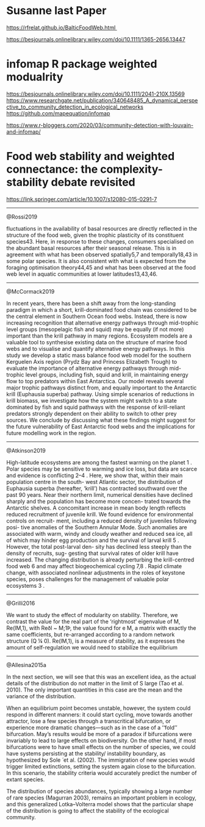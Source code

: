 # Susanne last Paper

https://rfrelat.github.io/BalticFoodWeb.html 

https://besjournals.onlinelibrary.wiley.com/doi/10.1111/1365-2656.13447

# infomap R package weighted modualrity

https://besjournals.onlinelibrary.wiley.com/doi/10.1111/2041-210X.13569
https://www.researchgate.net/publication/340648485_A_dynamical_perspective_to_community_detection_in_ecological_networks
https://github.com/mapequation/infomap

https://www.r-bloggers.com/2020/03/community-detection-with-louvain-and-infomap/


# Food web stability and weighted connectance: the complexity-stability debate revisited

https://link.springer.com/article/10.1007/s12080-015-0291-7


------------
@Rossi2019

fluctuations in the availability of basal resources are directly reflected in the structure of the food web, given the trophic plasticity of its constituent species43. Here, in response to these changes, consumers specialised on the abundant basal resources after their seasonal release. This is in agreement with what has been observed spatially5,7 and temporally18,43 in some polar species. It is also consistent with what is expected from the foraging optimisation theory44,45 and what has been observed at the food web level in aquatic communities at lower latitudes13,43,46.


------------
@McCormack2019

In recent years, there has been a shift away from the long-standing paradigm in which a short, krill-dominated food chain was considered to be the central element in Southern Ocean food webs. Instead, there is now increasing recognition that alternative energy pathways through mid-trophic level groups (mesopelagic fish and squid) may be equally (if not more) important than the krill pathway in many regions. Ecosystem models are a valuable tool to synthesise existing data on the structure of marine food webs and to visualise and quantify alternative energy pathways. In this study we develop a static mass balance food web model for the southern Kerguelen Axis region (Prydz Bay and Princess Elizabeth Trough) to evaluate the importance of alternative energy pathways through mid-trophic level groups, including fish, squid and krill, in maintaining energy flow to top predators within East Antarctica. Our model reveals several major trophic pathways distinct from, and equally important to the Antarctic krill (Euphausia superba) pathway. Using simple scenarios of reductions in krill biomass, we investigate how the system might switch to a state dominated by fish and squid pathways with the response of krill-reliant predators strongly dependent on their ability to switch to other prey sources. We conclude by discussing what these findings might suggest for the future vulnerability of East Antarctic food webs and the implications for future modelling work in the region.

-----------
@Atkinson2019

High-latitude ecosystems are among the fastest warming on
the planet 1 . Polar species may be sensitive to warming and ice
loss, but data are scarce and evidence is conflicting 2–4 . Here,
we show that, within their main population centre in the south-
west Atlantic sector, the distribution of Euphausia superba
(hereafter, ‘krill’) has contracted southward over the past
90 years. Near their northern limit, numerical densities have
declined sharply and the population has become more concen-
trated towards the Antarctic shelves. A concomitant increase
in mean body length reflects reduced recruitment of juvenile
krill. We found evidence for environmental controls on recruit-
ment, including a reduced density of juveniles following posi-
tive anomalies of the Southern Annular Mode. Such anomalies
are associated with warm, windy and cloudy weather and
reduced sea ice, all of which may hinder egg production and
the survival of larval krill 5 . However, the total post-larval den-
sity has declined less steeply than the density of recruits, sug-
gesting that survival rates of older krill have increased. The
changing distribution is already perturbing the krill-centred
food web 6 and may affect biogeochemical cycling 7,8 . Rapid
climate change, with associated nonlinear adjustments in the
roles of keystone species, poses challenges for the management of valuable polar ecosystems 3 .


----

@Grilli2016

We want to study the effect of modularity on stability. Therefore, we contrast the value for the real part of the ‘rightmost’ eigenvalue of M, Re(lM,1), with Reðl ~ M;1Þ, the value found for e M, a matrix with exactly the same coefficients, but re-arranged according to a random network structure (Q ¼ 0). Re(lM,1), is a measure of stability, as it expresses the amount of self-regulation we would need to stabilize the equilibrium

----
@Allesina2015a

In the next section, we will see that this was an excellent idea, as the actual details of the distribution do not matter in the limit of S large (Tao et al. 2010). The only important quantities in this case are the mean and the variance of the distribution.

When an equilibrium point becomes unstable, however, the system could respond in different manners: it could start cycling, move towards another attractor, lose a few species through a transcritical bifurcation, or experience more dramatic changes—such as in the case of a ‘‘fold’’ bifurcation. May’s results would be more of a paradox if bifurcations were invariably to lead to large effects on biodiversity. On the other hand, if most bifurcations were to have small effects on the number of species, we could have systems persisting at the stability/ instability boundary, as hypothesized by Sole ́ et al. (2002). The immigration of new species would trigger limited extinctions, setting the system again close to the bifurcation. In this scenario, the stability criteria would accurately predict the number of extant species.

The distribution of species abundances, typically showing a large number of rare species (Magurran 2003), remains an important problem in ecology, and this generalized Lotka–Volterra model shows that the particular shape of the distribution is going to affect the stability of the ecological community.

